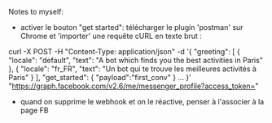 Notes to myself: 

- activer le bouton "get started": télécharger le plugin 'postman' sur Chrome et 'importer' une requête cURL en texte brut : 

curl -X POST -H "Content-Type: application/json" -d '{
  "greeting": [
            {
               "locale": "default",
               "text": "A bot which finds you the best activities in Paris"
            },
            {
               "locale": "fr_FR",
               "text": "Un bot qui te trouve les meilleures activités à Paris"
            }
         ],
  "get_started": {
    "payload":"first_conv"
  }
  ...
}' "https://graph.facebook.com/v2.6/me/messenger_profile?access_token=<XXXXXX>"

- quand on supprime le webhook et on le réactive, penser à l'associer à la page FB